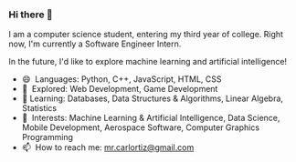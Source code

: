 ### Hi there 👋

I am a computer science student, entering my third year of college. Right now, I'm currently a Software Engineer Intern. 

In the future, I'd like to explore machine learning and artificial intelligence!

- 😄 ‎ Languages: Python, C++, JavaScript, HTML, CSS
- 🔭 ‎ Explored: Web Development, Game Development
- 📖  Learning: Databases, Data Structures & Algorithms, Linear Algebra, Statistics
- 🔎 ‎ Interests: Machine Learning & Artificial Intelligence, Data Science, Mobile Development, Aerospace Software, Computer Graphics Programming 
- 📫 ‎ How to reach me: mr.carlortiz@gmail.com
